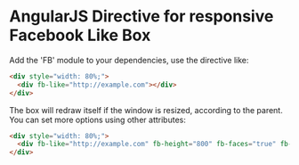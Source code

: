 AngularJS Directive for responsive Facebook Like Box
=============

Add the 'FB' module to your dependencies, use the directive like:

```html
<div style="width: 80%;">
  <div fb-like="http://example.com"></div>
</div>
``` 

The box will redraw itself if the window is resized, according to the parent. You can set more options using other attributes:

```html
<div style="width: 80%;">
  <div fb-like="http://example.com" fb-height="800" fb-faces="true" fb-stream="true" fb-header="true"></div>
</div>
``` 
